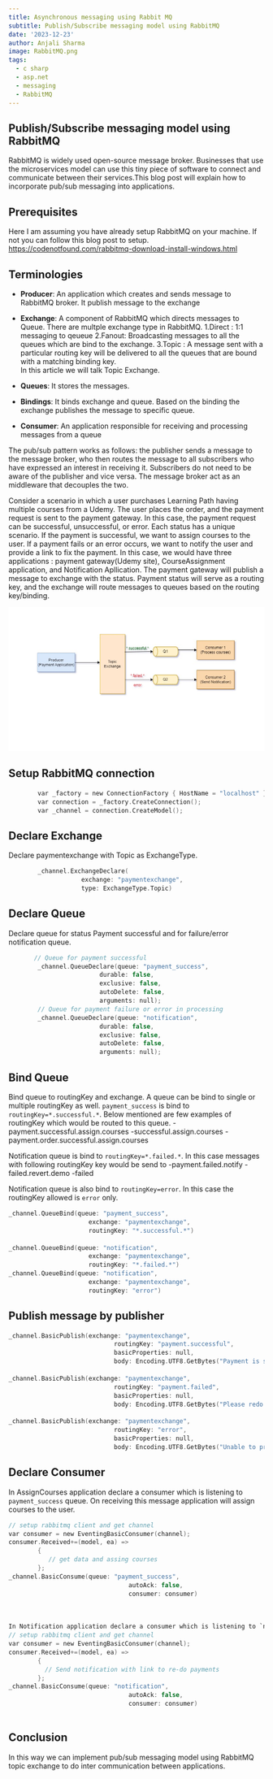 ```yaml
---
title: Asynchronous messaging using Rabbit MQ 
subtitle: Publish/Subscribe messaging model using RabbitMQ
date: '2023-12-23'
author: Anjali Sharma
image: RabbitMQ.png
tags:
  - c sharp
  - asp.net
  - messaging
  - RabbitMQ
---
```


## Publish/Subscribe messaging model using RabbitMQ

RabbitMQ is widely used open-source message broker. Businesses that use the microservices model can use this tiny piece of software to connect and communicate between their services.This blog post will explain how to incorporate pub/sub messaging into applications.

## Prerequisites

Here I am assuming you have already setup RabbitMQ on your machine. If not you can follow this blog post to setup.
https://codenotfound.com/rabbitmq-download-install-windows.html

## Terminologies
- **Producer**: An application which creates and sends message to RabbitMQ broker. It publish message to the exchange
- **Exchange**: A component of RabbitMQ which directs messages to Queue. There are multple exchange type in RabbitMQ. 
1.Direct : 1:1 messaging to qeueue
2.Fanout: Broadcasting messages to all the queues which are bind to the exchange.
3.Topic : A message sent with a particular routing key will be delivered to all the queues that are bound with a matching binding key.   
In this article we will talk Topic Exchange.

- **Queues**: It stores the messages.
- **Bindings**: It binds exchange and queue. Based on the binding the exchange publishes the message to specific queue. 
- **Consumer**: An application responsible for receiving and processing messages from a queue

The pub/sub pattern works as follows: the publisher sends a message to the message broker, who then routes the message to all subscribers who have expressed an interest in receiving it. Subscribers do not need to be aware of the publisher and vice versa. The message broker act as an middleware that decouples the two.

Consider a scenario in which a user purchases Learning Path having multiple courses from a Udemy. The user places the order, and the payment request is sent to the payment gateway.
In this case, the payment request can be successful, unsuccessful, or error. Each status has a unique scenario. If the payment is successful, we want to assign courses to the user. If a payment fails or an error occurs, we want to notify the user and provide a link to fix the payment. In this case, we would have three applications : payment gateway(Udemy site), CourseAssignment application, and Notification Apllication.
The payment gateway will publish a message to exchange with the status. Payment status will serve as a routing key, and the exchange will route messages to queues based on the routing key/binding.

![RabbitMQ](RabbitMQ.png)

## Setup RabbitMQ connection

```c sharp:PaymentGateway.cs
        var _factory = new ConnectionFactory { HostName = "localhost" };           
        var connection = _factory.CreateConnection();                                
        var _channel = connection.CreateModel();                                          
```
## Declare Exchange

Declare paymentexchange with Topic as ExchangeType.

```c sharp:PaymentGateway.cs
        _channel.ExchangeDeclare(
                    exchange: "paymentexchange",
                    type: ExchangeType.Topic)
```

## Declare Queue

Declare queue for status Payment successful and for failure/error notification queue. 

```c sharp:PaymentGateway.cs
       // Queue for payment successful
        _channel.QueueDeclare(queue: "payment_success",
                         durable: false,
                         exclusive: false,
                         autoDelete: false,
                         arguments: null);
        // Queue for payment failure or error in processing
        _channel.QueueDeclare(queue: "notification",
                         durable: false,
                         exclusive: false,
                         autoDelete: false,
                         arguments: null);
```
## Bind Queue

Bind queue to routingKey and exchange. A queue can be bind to single or multiple routingKey as well. 
`payment_success` is bind to `routingKey=*.successful.*`. Below mentioned are few examples of routingKey which would be routed to this queue.
-payment.successful.assign.courses
-successful.assign.courses
-payment.order.successful.assign.courses

Notification queue is bind to `routingKey=*.failed.*`. In this case messages with following routingKey key would be send to 
-payment.failed.notify
-failed.revert.demo
-failed

Notification queue is also bind to `routingKey=error`. In this case the routingKey allowed is `error` only.

```c sharp:PaymentGateway.cs
_channel.QueueBind(queue: "payment_success",
                      exchange: "paymentexchange",
                      routingKey: "*.successful.*")

_channel.QueueBind(queue: "notification",
                      exchange: "paymentexchange",
                      routingKey: "*.failed.*")
_channel.QueueBind(queue: "notification",
                      exchange: "paymentexchange",
                      routingKey: "error")
```
## Publish message by publisher 

```c sharp:PaymentGateway.cs
_channel.BasicPublish(exchange: "paymentexchange",
                             routingKey: "payment.successful",
                             basicProperties: null,
                             body: Encoding.UTF8.GetBytes("Payment is successful process courses"))

_channel.BasicPublish(exchange: "paymentexchange",
                             routingKey: "payment.failed",
                             basicProperties: null,
                             body: Encoding.UTF8.GetBytes("Please redo the payment"));

_channel.BasicPublish(exchange: "paymentexchange",
                             routingKey: "error",
                             basicProperties: null,
                             body: Encoding.UTF8.GetBytes("Unable to process payments"));

```  
## Declare Consumer
In AssignCourses application declare a consumer which is listening to `payment_success` queue. On receiving this message application will assign courses to the user.
```c sharp: AssignCourses.cs
// setup rabbitmq client and get channel
var consumer = new EventingBasicConsumer(channel);
consumer.Received+=(model, ea) =>
        {
           // get data and assing courses
        };
_channel.BasicConsume(queue: "payment_success",
                                 autoAck: false,
                                 consumer: consumer)
      
```

```c sharp: NotificationApp.cs

In Notification application declare a consumer which is listening to `notification` queue. On receiving message on payment failure or error, this will notify user with link to re-do payment for order.
// setup rabbitmq client and get channel
var consumer = new EventingBasicConsumer(channel);
consumer.Received+=(model, ea) =>
        {
          // Send notification with link to re-do payments
        };
_channel.BasicConsume(queue: "notification",
                                 autoAck: false,
                                 consumer: consumer)
      
```
## Conclusion

In this way we can implement pub/sub messaging model using RabbitMQ  topic exchange to do inter communication between applications. 
